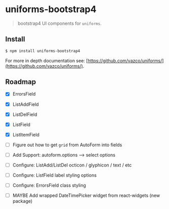 # uniforms-bootstrap4

> bootstrap4 UI components for `uniforms`.

## Install

```sh
$ npm install uniforms-bootstrap4
```

For more in depth documentation see: [https://github.com/vazco/uniforms/](https://github.com/vazco/uniforms/).

## Roadmap

- [x] ErrorsField
- [x] ListAddField
- [x] ListDelField
- [x] ListField
- [x] ListItemField
- [ ] Figure out how to get `grid` from AutoForm into fields
- [ ] Add Support: autoform.options --> select options
- [ ] Configure: ListAdd/ListDel octicon / glyphicon / text / etc
- [ ] Configure: ListField label styling options
- [ ] Configure: ErrorsField class styling
- [ ] MAYBE Add wrapped DateTimePicker widget from react-widgets (new package)

